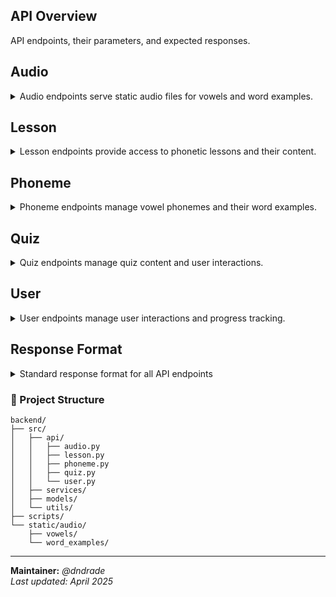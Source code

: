 ## API Overview

API endpoints, their parameters, and expected responses.

## Audio

<details>
<summary>Audio endpoints serve static audio files for vowels and word examples.</summary>

### `GET /audio/vowels/<path:filename>`

Serves vowel audio files from the static directory.

**Example:** 
```
GET /audio/vowels/1-i_close_front_unrounded_vowel.mp3
```

**Returns:** The requested audio file

### `GET /audio/word_examples/<filename>`

Serves word example audio files from the static directory.

**Example:**
```
GET /audio/word_examples/example1.mp3
```

**Returns:** The requested audio file
</details>

## Lesson

<details>
<summary>Lesson endpoints provide access to phonetic lessons and their content.</summary>

### `GET /lesson/`

Retrieves all lessons from the database.

**Returns:** 
- An array of lesson objects with the following structure:
```json
[
  {
    "id": 1,
    "vowel_id": "v1",
    "phoneme": "iː",
    "name": "Close Front Unrounded Vowel",
    "description": "A high front unrounded vowel",
    "audio_url": "/audio/vowels/01-i_close_front_unrounded_vowel.mp3",
    "mouth_image_url": "/img/svg/01_i_long_e_mouth.svg",
    "lesson_card": {
      "pronounced": "ee",
      "common_spellings": ["ee", "ea"],
      "lips": "wide smile, unrounded",
      "tongue": "high, front",
      "example_words": ["see", "beat", "team"]
    }
  },
  // Additional lessons...
]
```
- Error response if retrieval fails

### `GET /lesson/<int:lesson_id>`

Retrieves a specific lesson by its ID.

**Parameters:**
- `lesson_id`: The ID of the lesson to retrieve

**Returns:**
- JSON object with the formatted lesson data including vowel information and lesson card
- 404 error if the lesson is not found
- 500 error if formatting fails

### `GET /lesson/vowel/<string:vowel_id>`

Retrieves a lesson associated with a specific vowel.

**Parameters:**
- `vowel_id`: The ID of the vowel (e.g., "v1", "v2")

**Returns:**
- A lesson object with the same structure as the `GET /lesson/<int:lesson_id>` endpoint
- 404 error if the lesson is not found
- 500 error if formatting fails

### `POST /lesson/`

Creates a new lesson for a vowel.

**Expected JSON:**
```json
{
  "vowel_id": "v1"
}
```

**Returns:**
- JSON object with the created lesson data if successful
- 400 error if vowel_id is missing or invalid

### `PUT /lesson/<int:lesson_id>`

Updates an existing lesson.

**Parameters:**
- `lesson_id`: The ID of the lesson to update

**Expected JSON:**
```json
{
  "vowel_id": "v2"
}
```

**Returns:**
- A lesson object with the same structure as the `GET /lesson/<int:lesson_id>` endpoint
- 404 error if the lesson is not found
- 400 error if vowel_id is missing or invalid

### `DELETE /lesson/<int:lesson_id>`

Deletes a lesson.

**Parameters:**
- `lesson_id`: The ID of the lesson to delete

**Returns:**
- Success response with the following structure:
```json
{
  "status": "success",
  "message": "Created X new lessons",
  "data": {
    "count": X
  }
}
```
- 404 error if the lesson is not found

### `POST /lesson/create-all`

Creates lessons for all vowels that don't have lessons yet.

**Returns:**
- Success response with the count of created lessons
- Error response if creation fails

### Lesson Card Structure

The lesson card contains pedagogical information about the vowel sound:

- `pronounced`: A simple pronunciation guide (e.g., "ee", "ah")
- `common_spellings`: Array of common spelling patterns for this vowel sound
- `lips`: Description of lip position when pronouncing the vowel
- `tongue`: Description of tongue position when pronouncing the vowel
- `example_words`: Array of example words containing this vowel sound

### Error Responses

All error responses follow this structure:
```json
{
  "status": "error",
  "message": "Error message describing what went wrong",
  "error": {
    "code": 404,
    "details": "Additional error details if available"
  }
}
```
</details>

## Phoneme

<details>
<summary>Phoneme endpoints manage vowel phonemes and their word examples.</summary>

### Vowel Operations

<details>
<summary>Endpoints for managing vowel phonemes</summary>

### `GET /phoneme/`

Retrieves all vowel phonemes.

**Returns:** A list of all vowel phonemes in the database

### `GET /phoneme/<string:vowel_id>`

Retrieves a specific vowel by its ID.

**Parameters:**
- `vowel_id`: The ID of the vowel to retrieve (e.g., "v1", "v2")

**Returns:**
- The vowel object if found
- 404 error if the vowel is not found

### `POST /phoneme/`

Adds a new vowel phoneme to the database.

**Expected JSON:**
```json
{
  "phoneme": "ə",
  "name": "Schwa",
  "description": "Mid central vowel"
}
```

**Returns:**
- Success response with the created vowel
- Error response if creation fails

### `PUT /phoneme/<string:vowel_id>`

Updates an existing vowel phoneme.

**Parameters:**
- `vowel_id`: The ID of the vowel to update

**Expected JSON:** Fields to update (phoneme, name, description)

**Returns:**
- Success response with the updated vowel
- 404 error if the vowel is not found

### `DELETE /phoneme/<string:vowel_id>`

Deletes a vowel phoneme.

**Parameters:**
- `vowel_id`: The ID of the vowel to delete

**Returns:**
- Success response if deletion is successful
- 404 error if the vowel is not found
</details>

### Word Example Operations

<details>
<summary>Endpoints for managing word examples</summary>

### `GET /phoneme/<string:vowel_id>/word-examples`

Retrieves all word examples for a specific vowel.

**Parameters:**
- `vowel_id`: The ID of the vowel

**Returns:**
- List of word examples for the specified vowel
- 404 error if the vowel is not found

### `GET /phoneme/word-example`

Retrieves a word example by its name.

**Query Parameters:**
- `word`: The word to search for

**Returns:**
- The word example if found
- 404 error if not found

### `POST /phoneme/word-example`

Adds a new word example.

**Expected JSON:**
```json
{
  "word": "example",
  "vowel_id": "v1",
  "ipa": "ɪgˈzæmpəl",
  "audio_url": "example.mp3"
}
```

**Returns:**
- Success response with the created word example
- Error response if creation fails

### `GET /phoneme/word-example/<int:example_id>`

Retrieves a word example by its ID.

**Parameters:**
- `example_id`: The ID of the word example

**Returns:**
- The word example if found
- 404 error if not found

### `PUT /phoneme/word-example/<int:example_id>`

Updates an existing word example.

**Parameters:**
- `example_id`: The ID of the word example to update

**Expected JSON:** Fields to update (word, vowel_id, ipa, audio_url)

**Returns:**
- Success response with the updated word example
- 404 error if not found

### `DELETE /phoneme/word-example/<int:example_id>`

Deletes a word example.

**Parameters:**
- `example_id`: The ID of the word example to delete

**Returns:**
- Success response if deletion is successful
- 404 error if not found
</details>
</details>

## Quiz

<details>
<summary>Quiz endpoints manage quiz content and user interactions.</summary>


### `GET /quiz/<int:quiz_id>`

Retrieves a quiz by its ID.

**Parameters:**
- `quiz_id`: The ID of the quiz to retrieve

**Returns:**
- The formatted quiz object if found
- 404 error if the quiz is not found


</details>

## User

<details>
<summary>User endpoints manage user interactions and progress tracking.</summary>

### `POST /user/quiz-score`

Logs a quiz attempt.

**Expected JSON:**
```json
{
  "session_id": "user-session-123",
  "quiz_id": 1,
  "score": 8,
  "total": 10
}
```

**Returns:** Success response with the logged score

### `GET /user/quiz-score`

Gets the most recent quiz score for a session.

**Query Parameters:**
- `session_id`: The user's session ID
- `quiz_id`: The ID of the quiz

**Returns:**
- The quiz score if found
- 404 error if no score is found
</details>

## Response Format

<details>
<summary>Standard response format for all API endpoints</summary>

### Success Response

```json
{
  "success": true,
  "message": "Operation successful message",
  "data": {
    // Response data specific to the endpoint
  }
}
```

### Error Response

```json
{
  "success": false,
  "message": "Error message describing what went wrong",
  "error": {
    "code": 404,  // HTTP status code
    "details": "Additional error details if available"
  }
}
```
</details>


### 📂 Project Structure

```
backend/
├── src/
│   ├── api/
│   │   ├── audio.py
│   │   ├── lesson.py
│   │   ├── phoneme.py
│   │   ├── quiz.py
│   │   └── user.py
│   ├── services/
│   ├── models/
│   └── utils/
├── scripts/
└── static/audio/
    ├── vowels/
    └── word_examples/
```


---

**Maintainer:** _@dndrade_  
_Last updated: April 2025_
